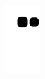
  
  
  ![Snake animation](https://github.com/PlayerX-000/Kauan_Henrique/blob/output/github-contribution-grid-snake.svg)
